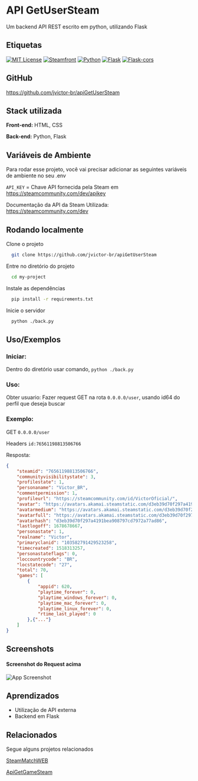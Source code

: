 # API GetUserSteam

Um backend API REST escrito em python, utilizando Flask

## Etiquetas

[![MIT License](https://img.shields.io/badge/License-MIT-green.svg)](https://choosealicense.com/licenses/mit/)
[![Steamfront](https://img.shields.io/badge/steamfront-%200.1.0-green)](https://pypi.org/project/steamfront/)
[![Python](https://img.shields.io/badge/Python-%203.10.5-green)](https://www.python.org/downloads/release/python-3105/)
[![Flask](https://img.shields.io/badge/Flask-2.2.2-green)](https://flask.palletsprojects.com/en/2.2.x/)
[![Flask-cors](https://img.shields.io/badge/Flask--Cors-3.0.10-green)](https://pypi.org/project/Flask-Cors/)

## GitHub

https://github.com/jvictor-br/apiGetUserSteam

## Stack utilizada

**Front-end:** HTML, CSS

**Back-end:** Python, Flask

## Variáveis de Ambiente

Para rodar esse projeto, você vai precisar adicionar as seguintes variáveis de ambiente no seu .env

`API_KEY` = Chave API fornecida pela Steam em https://steamcommunity.com/dev/apikey

Documentação da API da Steam Utilizada: https://steamcommunity.com/dev

## Rodando localmente

Clone o projeto

```bash
  git clone https://github.com/jvictor-br/apiGetUserSteam
```

Entre no diretório do projeto

```bash
  cd my-project
```

Instale as dependências

```bash
  pip install -r requirements.txt
```

Inicie o servidor

```bash
  python ./back.py
```

## Uso/Exemplos

### Iniciar:

Dentro do diretório usar comando, `python ./back.py`

### Uso:

Obter usuario: Fazer request GET na rota `0.0.0.0/user`, usando id64 do perfil que deseja buscar

### Exemplo:

GET `0.0.0.0/user`

Headers `id:76561198813506766`

Resposta:

```JSON
{
    "steamid": "76561198813506766",
    "communityvisibilitystate": 3,
    "profilestate": 1,
    "personaname": "Victor_BR",
    "commentpermission": 1,
    "profileurl": "https://steamcommunity.com/id/VictorOficial/",
    "avatar": "https://avatars.akamai.steamstatic.com/d3eb39d70f297a4191bea908797cd7972a77ad86.jpg",
    "avatarmedium": "https://avatars.akamai.steamstatic.com/d3eb39d70f297a4191bea908797cd7972a77ad86_medium.jpg",
    "avatarfull": "https://avatars.akamai.steamstatic.com/d3eb39d70f297a4191bea908797cd7972a77ad86_full.jpg",
    "avatarhash": "d3eb39d70f297a4191bea908797cd7972a77ad86",
    "lastlogoff": 1678678667,
    "personastate": 1,
    "realname": "Victor",
    "primaryclanid": "103582791429523258",
    "timecreated": 1518313257,
    "personastateflags": 0,
    "loccountrycode": "BR",
    "locstatecode": "27",
    "total": 70,
    "games": [
        {
            "appid": 620,
            "playtime_forever": 0,
            "playtime_windows_forever": 0,
            "playtime_mac_forever": 0,
            "playtime_linux_forever": 0,
            "rtime_last_played": 0
        },{"..."}
    ]
}
```

## Screenshots

#### Screenshot do Request acima

![App Screenshot](https://i.imgur.com/cjyfwTU.png)

## Aprendizados

- Utilização de API externa
- Backend em Flask

## Relacionados

Segue alguns projetos relacionados

[SteamMatchWEB](https://github.com/jvictor-br/SteamMatchWEB)

[ApiGetGameSteam](https://github.com/jvictor-br/apiGetGameSteam)
